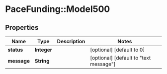 # PaceFunding::Model500

## Properties
Name | Type | Description | Notes
------------ | ------------- | ------------- | -------------
**status** | **Integer** |  | [optional] [default to 0]
**message** | **String** |  | [optional] [default to &quot;text message&quot;]


